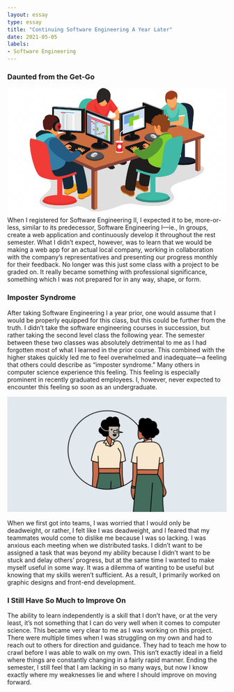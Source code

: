 ```yaml
---
layout: essay
type: essay
title: "Continuing Software Engineering A Year Later"
date: 2021-05-05
labels:
- Software Engineering
---
```


### Daunted from the Get-Go
<img class="ui medium right rounded floated image" src="/images/teamwork.png">
When I registered for Software Engineering II, I expected it to be, more-or-less, similar to its predecessor, Software Engineering I––ie., In groups, create a web application and continuously develop it throughout the rest semester. What I didn’t expect, however, was to learn that we would be making a web app for an actual local company, working in collaboration with the company’s representatives and presenting our progress monthly for their feedback. No longer was this just some class with a project to be graded on. It really became something with professional significance, something which I was not prepared for in any way, shape, or form.

### Imposter Syndrome
After taking Software Engineering I a year prior, one would assume that I would be properly equipped for this class, but this could be further from the truth. I didn’t take the software engineering courses in succession, but rather taking the second level class the following year. The semester between these two classes was absolutely detrimental to me as I had forgotten most of what I learned in the prior course. This combined with the higher stakes quickly led me to feel overwhelmed and inadequate––a feeling that others could describe as “imposter syndrome.” Many others in computer science experience this feeling. This feeling is especially prominent in recently graduated employees. I, however, never expected to encounter this feeling so soon as an undergraduate.

<img class="ui large centered rounded image" src="/images/imposter.jpeg">

When we first got into teams, I was worried that I would only be deadweight, or rather, I felt like I was deadweight, and I feared that my teammates would come to dislike me because I was so lacking. I was anxious each meeting when we distributed tasks. I didn’t want to be assigned a task that was beyond my ability because I didn’t want to be stuck and delay others’ progress, but at the same time I wanted to make myself useful in some way. It was a dilemma of wanting to be useful but knowing that my skills weren’t sufficient. As a result, I primarily worked on graphic designs and front-end development.

### I Still Have So Much to Improve On
The ability to learn independently is a skill that I don’t have, or at the very least, it’s not something that I can do very well when it comes to computer science. This became very clear to me as I was working on this project. There were multiple times when I was struggling on my own and had to reach out to others for direction and guidance. They had to teach me how to crawl before I was able to walk on my own. This isn’t exactly ideal in a field where things are constantly changing in a fairly rapid manner. Ending the semester, I still feel that I am lacking in so many ways, but now I know exactly where my weaknesses lie and where I should improve on moving forward. 

